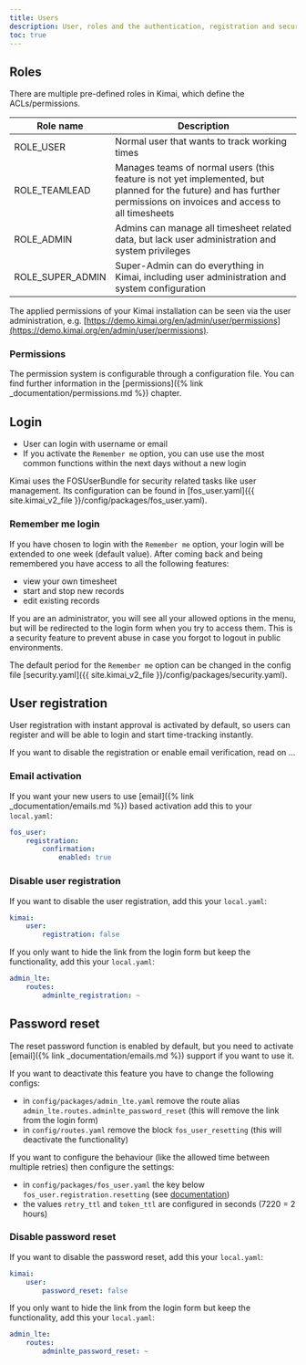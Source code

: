 ```yaml
---
title: Users
description: User, roles and the authentication, registration and security system in Kimai
toc: true
---
```


## Roles

There are multiple pre-defined roles in Kimai, which define the ACLs/permissions.

| Role name         | Description |
|---                |---|
| ROLE_USER         | Normal user that wants to track working times |
| ROLE_TEAMLEAD     | Manages teams of normal users (this feature is not yet implemented, but planned for the future) and has further permissions on invoices and access to all timesheets |
| ROLE_ADMIN        | Admins can manage all timesheet related data, but lack user administration and system privileges |
| ROLE_SUPER_ADMIN  | Super-Admin can do everything in Kimai, including user administration and system configuration |

The applied permissions of your Kimai installation can be seen via the user administration, 
e.g. [https://demo.kimai.org/en/admin/user/permissions](https://demo.kimai.org/en/admin/user/permissions).

### Permissions

The permission system is configurable through a configuration file. You can find further information in the [permissions]({% link _documentation/permissions.md %}) chapter. 

## Login

- User can login with username or email
- If you activate the `Remember me` option, you can use use the most common functions within the next days without a new login

Kimai uses the FOSUserBundle for security related tasks like user management. 
Its configuration can be found in [fos_user.yaml]({{ site.kimai_v2_file }}/config/packages/fos_user.yaml).

### Remember me login

If you have chosen to login with the `Remember me` option, your login will be extended to one week (default value).
After coming back and being remembered you have access to all the following features:
 
- view your own timesheet
- start and stop new records
- edit existing records

If you are an administrator, you will see all your allowed options in the menu, but will be redirected to the login 
form when you try to access them. This is a security feature to prevent abuse in case you forgot to logout in public 
environments.

The default period for the `Remember me` option can be changed in the config file [security.yaml]({{ site.kimai_v2_file }}/config/packages/security.yaml). 

## User registration

User registration with instant approval is activated by default, so users can register and will be able to login and start time-tracking instantly.

If you want to disable the registration or enable email verification, read on ...

### Email activation

If you want your new users to use [email]({% link _documentation/emails.md %}) based activation add this to your `local.yaml`:

```yaml
fos_user:
    registration:
        confirmation:
            enabled: true
```

### Disable user registration 

If you want to disable the user registration, add this your `local.yaml`: 
```yaml
kimai:
    user:
        registration: false
```

If you only want to hide the link from the login form but keep the functionality, add this your `local.yaml`: 
```yaml
admin_lte:
    routes:
        adminlte_registration: ~
```

## Password reset

The reset password function is enabled by default, but you need to activate [email]({% link _documentation/emails.md %}) support if you want to use it.

If you want to deactivate this feature you have to change the following configs:

- in `config/packages/admin_lte.yaml` remove the route alias `admin_lte.routes.adminlte_password_reset` (this will remove the link from the login form)
- in `config/routes.yaml` remove the block `fos_user_resetting` (this will deactivate the functionality)

If you want to configure the behaviour (like the allowed time between multiple retries) then configure the settings:

- in `config/packages/fos_user.yaml` the key below `fos_user.registration.resetting` (see [documentation](https://symfony.com/doc/current/bundles/FOSUserBundle/configuration_reference.html))
- the values `retry_ttl` and `token_ttl` are configured in seconds (7220 = 2 hours) 

### Disable password reset 

If you want to disable the password reset, add this your `local.yaml`: 
```yaml
kimai:
    user:
        password_reset: false
```

If you only want to hide the link from the login form but keep the functionality, add this your `local.yaml`: 
```yaml
admin_lte:
    routes:
        adminlte_password_reset: ~
```

